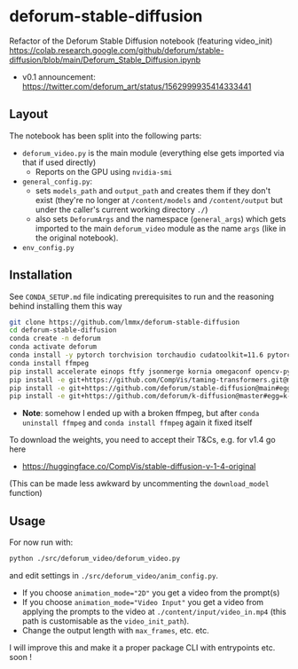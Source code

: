 # deforum-stable-diffusion

Refactor of the Deforum Stable Diffusion notebook (featuring video_init) https://colab.research.google.com/github/deforum/stable-diffusion/blob/main/Deforum_Stable_Diffusion.ipynb

- v0.1 announcement: https://twitter.com/deforum_art/status/1562999935414333441

## Layout

The notebook has been split into the following parts:

- `deforum_video.py` is the main module (everything else gets imported via that if used directly)
  - Reports on the GPU using `nvidia-smi`
- `general_config.py`:
  - sets `models_path` and `output_path` and creates them if they don't exist (they're no longer at
    `/content/models` and `/content/output` but under the caller's current working directory `./`)
  - also sets `DeforumArgs` and the namespace (`general_args`) which gets imported to the main
    `deforum_video` module as the name `args` (like in the original notebook).
- `env_config.py` 

## Installation

See `CONDA_SETUP.md` file indicating prerequisites to run and the reasoning behind installing them this way

```sh
git clone https://github.com/lmmx/deforum-stable-diffusion
cd deforum-stable-diffusion
conda create -n deforum
conda activate deforum
conda install -y pytorch torchvision torchaudio cudatoolkit=11.6 pytorch-lightning -c pytorch -c conda-forge
conda install ffmpeg
pip install accelerate einops ftfy jsonmerge kornia omegaconf opencv-python pandas resize-right torchdiffeq torchmetrics torchtext==0.2.3 transformers
pip install -e git+https://github.com/CompVis/taming-transformers.git@master#egg=taming-transformers
pip install -e git+https://github.com/deforum/stable-diffusion@main#egg=latent-diffusion
pip install -e git+https://github.com/deforum/k-diffusion@master#egg=k-diffusion
```

- **Note**: somehow I ended up with a broken ffmpeg, but after `conda uninstall ffmpeg`
  and `conda install ffmpeg` again  it fixed itself

To download the weights, you need to accept their T&Cs, e.g. for v1.4 go here

- https://huggingface.co/CompVis/stable-diffusion-v-1-4-original

(This can be made less awkward by uncommenting the `download_model` function)

## Usage

For now run with:

```sh
python ./src/deforum_video/deforum_video.py
```

and edit settings in `./src/deforum_video/anim_config.py`.

- If you choose `animation_mode="2D"` you get a video from the prompt(s)
- If you choose `animation_mode="Video Input"` you get a video from applying the prompts to the
  video at `./content/input/video_in.mp4` (this path is customisable as the `video_init_path`).
- Change the output length with `max_frames`, etc. etc.

I will improve this and make it a proper package CLI with entrypoints etc. soon !
